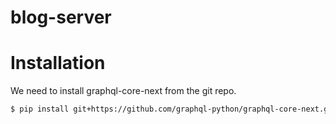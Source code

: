 blog-server
===========

Installation
============

We need to install graphql-core-next from the git repo.

```bash
$ pip install git+https://github.com/graphql-python/graphql-core-next.git
```